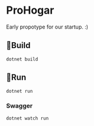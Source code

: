 # ProHogar
Early propotype for our startup. :)

## 🚀Build
```
dotnet build
```

## 🚀Run
```
dotnet run
```
### Swagger
```
dotnet watch run
```
